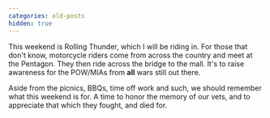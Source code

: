 ```yaml
---
categories: old-posts
hidden: true
---
```


This weekend is Rolling Thunder, which I will be riding in. For those that don't know, motorcycle riders come from across the country and meet at the Pentagon. They then ride across the bridge to the mall. It's to raise awareness for the POW/MIAs from **all** wars still out there.
<!--more-->
Aside from the picnics, BBQs, time off work and such, we should remember what this weekend is for. A time to honor the memory of our vets, and to appreciate that which they fought, and died for.

